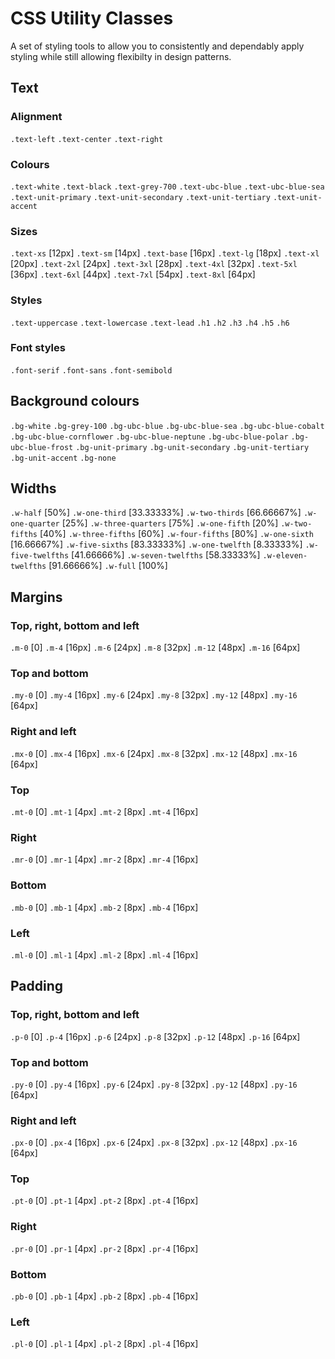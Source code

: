 ﻿# CSS Utility Classes
A set of styling tools to allow you to consistently and dependably apply styling while still allowing flexibilty in design patterns.
## Text
### Alignment
`.text-left`
`.text-center`
`.text-right`
### Colours
`.text-white`
`.text-black`
`.text-grey-700`
`.text-ubc-blue`
`.text-ubc-blue-sea`
`.text-unit-primary`
`.text-unit-secondary`
`.text-unit-tertiary`
`.text-unit-accent`
### Sizes
`.text-xs`  [12px]
`.text-sm`  [14px]
`.text-base`  [16px]
`.text-lg`  [18px]
`.text-xl`  [20px]
`.text-2xl`  [24px]
`.text-3xl`  [28px]
`.text-4xl`  [32px]
`.text-5xl`  [36px]
`.text-6xl`  [44px]
`.text-7xl`  [54px]
`.text-8xl`  [64px]
### Styles
`.text-uppercase`
`.text-lowercase`
`.text-lead`
`.h1`
`.h2`
`.h3`
`.h4`
`.h5`
`.h6`
### Font styles
`.font-serif`
`.font-sans`
`.font-semibold`
## Background colours
`.bg-white`
`.bg-grey-100`
`.bg-ubc-blue`
`.bg-ubc-blue-sea`
`.bg-ubc-blue-cobalt`
`.bg-ubc-blue-cornflower`
`.bg-ubc-blue-neptune`
`.bg-ubc-blue-polar`
`.bg-ubc-blue-frost`
`.bg-unit-primary`
`.bg-unit-secondary`
`.bg-unit-tertiary`
`.bg-unit-accent`
`.bg-none`
## Widths
`.w-half`  [50%]
`.w-one-third`  [33.33333%]
`.w-two-thirds`  [66.66667%]
`.w-one-quarter`  [25%]
`.w-three-quarters`  [75%]
`.w-one-fifth`  [20%]
`.w-two-fifths`  [40%]
`.w-three-fifths`  [60%]
`.w-four-fifths`  [80%]
`.w-one-sixth`  [16.66667%]
`.w-five-sixths`  [83.33333%]
`.w-one-twelfth`  [8.33333%]
`.w-five-twelfths`  [41.66666%]
`.w-seven-twelfths`  [58.33333%]
`.w-eleven-twelfths`  [91.66666%]
`.w-full`  [100%]
## Margins
### Top, right, bottom and left
`.m-0`  [0]
`.m-4`  [16px]
`.m-6`  [24px]
`.m-8`  [32px]
`.m-12`  [48px]
`.m-16`  [64px]
### Top and bottom
`.my-0`  [0]
`.my-4`  [16px]
`.my-6`  [24px]
`.my-8`  [32px]
`.my-12`  [48px]
`.my-16`  [64px]
### Right and left
`.mx-0`  [0]
`.mx-4`  [16px]
`.mx-6`  [24px]
`.mx-8`  [32px]
`.mx-12`  [48px]
`.mx-16`  [64px]
### Top
`.mt-0`  [0]
`.mt-1`  [4px]
`.mt-2`  [8px]
`.mt-4`  [16px]
### Right
`.mr-0`  [0]
`.mr-1`  [4px]
`.mr-2`  [8px]
`.mr-4`  [16px]
### Bottom
`.mb-0`  [0]
`.mb-1`  [4px]
`.mb-2`  [8px]
`.mb-4`  [16px]
### Left
`.ml-0`  [0]
`.ml-1`  [4px]
`.ml-2`  [8px]
`.ml-4`  [16px]
## Padding
### Top, right, bottom and left
`.p-0`  [0]
`.p-4`  [16px]
`.p-6`  [24px]
`.p-8`  [32px]
`.p-12`  [48px]
`.p-16`  [64px]
### Top and bottom
`.py-0`  [0]
`.py-4`  [16px]
`.py-6`  [24px]
`.py-8`  [32px]
`.py-12`  [48px]
`.py-16`  [64px]
### Right and left
`.px-0`  [0]
`.px-4`  [16px]
`.px-6`  [24px]
`.px-8`  [32px]
`.px-12`  [48px]
`.px-16`  [64px]
### Top
`.pt-0`  [0]
`.pt-1`  [4px]
`.pt-2`  [8px]
`.pt-4`  [16px]
### Right
`.pr-0`  [0]
`.pr-1`  [4px]
`.pr-2`  [8px]
`.pr-4`  [16px]
### Bottom
`.pb-0`  [0]
`.pb-1`  [4px]
`.pb-2`  [8px]
`.pb-4`  [16px]
### Left
`.pl-0`  [0]
`.pl-1`  [4px]
`.pl-2`  [8px]
`.pl-4`  [16px]
